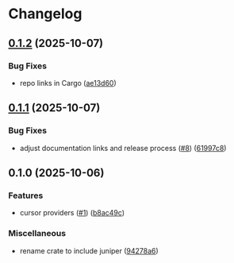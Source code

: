 # Changelog

## [0.1.2](https://github.com/solution10/juniper-relay-helpers/compare/juniper_relay_helpers_codegen-v0.1.1...juniper_relay_helpers_codegen-v0.1.2) (2025-10-07)


### Bug Fixes

* repo links in Cargo ([ae13d60](https://github.com/solution10/juniper-relay-helpers/commit/ae13d60490005aae5af430ecaaf25d3dcdd1a8ab))

## [0.1.1](https://github.com/solution10/juniper-relay-helpers/compare/juniper_relay_helpers_codegen-v0.1.0...juniper_relay_helpers_codegen-v0.1.1) (2025-10-07)


### Bug Fixes

* adjust documentation links and release process ([#8](https://github.com/solution10/juniper-relay-helpers/issues/8)) ([61997c8](https://github.com/solution10/juniper-relay-helpers/commit/61997c8bad1c4ce058670b165f4b63b88c3e2ace))

## 0.1.0 (2025-10-06)


### Features

* cursor providers ([#1](https://github.com/solution10/juniper-relay-helpers/issues/1)) ([b8ac49c](https://github.com/solution10/juniper-relay-helpers/commit/b8ac49c46ab48bd2c2af5b70e445f8e4e6f1425e))


### Miscellaneous

* rename crate to include juniper ([94278a6](https://github.com/solution10/juniper-relay-helpers/commit/94278a6da223462231da80a4a20e7d4b27edf26c))

